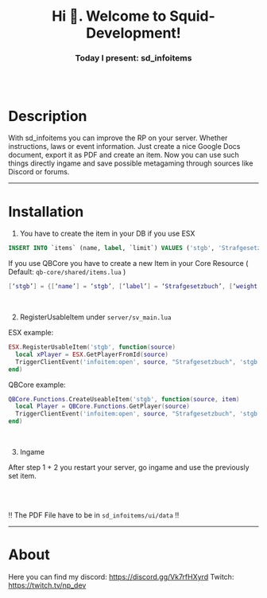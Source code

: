 <h1 align="center">Hi 👋. Welcome to Squid-Development!</h1>
<h3 align="center">Today I present: sd_infoitems</h3>

<br>
<br>

# Description
With sd_infoitems you can improve the RP on your server. Whether instructions, laws or event information. Just create a nice Google Docs document, export it as PDF and create an item. Now you can use such things directly ingame and save possible metagaming through sources like Discord or forums.

---

# Installation
1. You have to create the item in your DB if you use ESX

```sql
INSERT INTO `items` (name, label, `limit`) VALUES ('stgb', 'Strafgesetzbuch', 1);
```

If you use QBCore you have to create a new Item in your Core Resource ( Default: ``qb-core/shared/items.lua`` )

```lua
[‘stgb’] = {[‘name’] = ‘stgb’, [‘label’] = ‘Strafgesetzbuch’, [‘weight’] = 0, [‘type’] = ‘item’, [‘image’] = stgb.png’, [‘unique’] = false, [‘useable’] = true, [‘shouldClose’] = true, [‘combinable’] = nil, [‘description’] = ‘’},
```
<br>

2. RegisterUsableItem under ``server/sv_main.lua``

ESX example:
```lua
ESX.RegisterUsableItem('stgb', function(source)
  local xPlayer = ESX.GetPlayerFromId(source)
  TriggerClientEvent('infoitem:open', source, "Strafgesetzbuch", 'stgb')
end)
```

QBCore example:
```lua
QBCore.Functions.CreateUseableItem('stgb', function(source, item)
  local Player = QBCore.Functions.GetPlayer(source)
  TriggerClientEvent('infoitem:open', source, "Strafgesetzbuch", 'stgb')
end)
```

<br>

3. Ingame

After step 1 + 2 you restart your server, go ingame and use the previously set item.

<br>
<br>

‼️ The PDF File have to be in ``sd_infoitems/ui/data`` ‼️

---

# About
Here you can find my discord: https://discord.gg/Vk7rfHXyrd
Twitch: https://twitch.tv/np_dev
